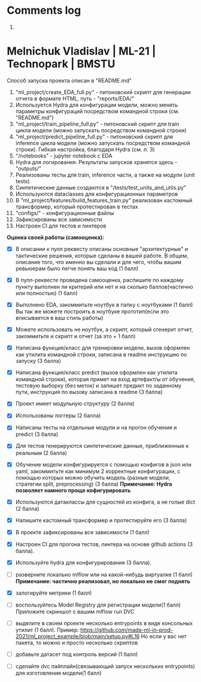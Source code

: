 # Comments log

1.

Melnichuk Vladislav | ML-21 | Technopark | BMSTU
================================================

Способ запуска проекта описан в "README.md"

1. "ml_project/create_EDA_full.py" - питоновский скрипт для генерации отчета в формате HTML, путь - "reports/EDA/"
2. Используется Hydra для конфигурации модели, можно менять параметры конфигураций посредством командной строки (см. "README.md")
3. "ml_project/train_pipeline_full.py" - питоновский скрипт для train цикла модели (можно запускать посредством командной строки)
4. "ml_project/predict_pipeline_full.py" - питоновский скрипт для inference цикла модели (можно запускать посредством командной строки). Гибкая настройка, благодаря Hydra (см. п. 3)
5. "/notebooks" - jupyter notebook с EDA
6. Hydra для логирования. Результаты запусков хранятся здесь - "outputs/"
7. Реализованы тесты для train, inference части, а также на модули (unit tests)
8. Cинтетические данные создаются в "/tests/test_units_and_utils.py"
9. Используются dataclasses для конфигурационных параметров
10. В "ml_project/features/build_features_train.py" реализован кастомный трансформер, который протестирован в тестах
11. "configs/" - конфигурационные файлы
12. Зафиксированы все зависимости
13. Настроен CI для тестов и линтеров

**Оценка своей работы (самооценка):**

- [x] В описании к пулл реквесту описаны основные "архитектурные" и тактические решения, которые сделаны в вашей работе. В общем, описание того, что именно вы сделали и для чего, чтобы вашим ревьюерам было легче понять ваш код (1 балл)

- [x] В пулл-реквесте проведена самооценка, распишите по каждому пункту выполнен ли критерий или нет и на сколько баллов(частично или полностью) (1 балл)

- [x] Выполнено EDA, закоммитьте ноутбук в папку с ноутбуками (1 балл) Вы так же можете построить в ноутбуке прототип(если это вписывается в ваш стиль работы)

- [x] Можете использовать не ноутбук, а скрипт, который сгенерит отчет, закоммитьте и скрипт и отчет (за это + 1 балл)

- [x] Написана функция/класс для тренировки модели, вызов оформлен как утилита командной строки, записана в readme инструкцию по запуску (3 балла)

- [x] Написана функция/класс predict (вызов оформлен как утилита командной строки), которая примет на вход артефакт/ы от обучения, тестовую выборку (без меток) и запишет предикт по заданному пути, инструкция по вызову записана в readme (3 балла)

- [x] Проект имеет модульную структуру (2 балла)

- [x] Использованы логгеры (2 балла)

- [x] Написаны тесты на отдельные модули и на прогон обучения и predict (3 балла)

- [x] Для тестов генерируются синтетические данные, приближенные к реальным (2 балла)

- [x] Обучение модели конфигурируется с помощью конфигов в json или yaml, закоммитьте как минимум 2 корректные конфигурации, с помощью которых можно обучить модель (разные модели, стратегии split, preprocessing) (3 балла)
**Примечание: Hydra позволяет намного проще кофигурировать**

- [x] Используются датаклассы для сущностей из конфига, а не голые dict (2 балла)

- [x] Напишите кастомный трансформер и протестируйте его (3 балла)

- [x] В проекте зафиксированы все зависимости (1 балл)

- [x] Настроен CI для прогона тестов, линтера на основе github actions (3 балла).

- [x] Используйте hydra для конфигурирования (3 балла).

- [ ] разверните локально mlflow или на какой-нибудь виртуалке (1 балл)
**Примечание: частично реализовал, но локально не смог поднять**

- [x] залогируйте метрики (1 балл)

- [ ] воспользуйтесь Model Registry для регистрации модели(1 балл) Приложите скриншот с вашим mlflow run DVC

- [ ] выделите в своем проекте несколько entrypoints в виде консольных утилит (1 балл). Пример: <https://github.com/made-ml-in-prod-2021/ml_project_example/blob/main/setup.py#L16> Но если у вас нет пакета, то можно и просто несколько скриптов

- [ ] добавьте датасет под контроль версий (1 балл)

- [ ] сделайте dvc пайплайн(связывающий запуск нескольких entrypoints) для изготовления модели(1 балл)
